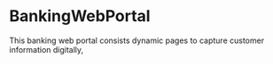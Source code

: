# BankingWebPortal
This banking web portal consists dynamic pages to capture customer information digitally,

